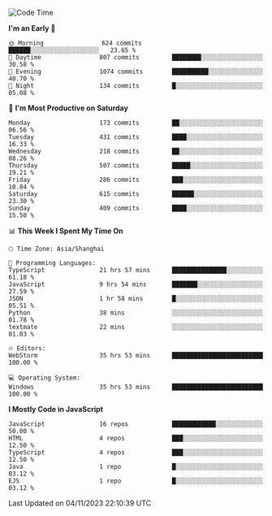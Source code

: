 <!--START_SECTION:waka-->
![Code Time](http://img.shields.io/badge/Code%20Time-2%2C771%20hrs%2049%20mins-blue)

**I'm an Early 🐤** 

```text
🌞 Morning                624 commits         ██████░░░░░░░░░░░░░░░░░░░   23.65 % 
🌆 Daytime                807 commits         ████████░░░░░░░░░░░░░░░░░   30.58 % 
🌃 Evening                1074 commits        ██████████░░░░░░░░░░░░░░░   40.70 % 
🌙 Night                  134 commits         █░░░░░░░░░░░░░░░░░░░░░░░░   05.08 % 
```
📅 **I'm Most Productive on Saturday** 

```text
Monday                   173 commits         ██░░░░░░░░░░░░░░░░░░░░░░░   06.56 % 
Tuesday                  431 commits         ████░░░░░░░░░░░░░░░░░░░░░   16.33 % 
Wednesday                218 commits         ██░░░░░░░░░░░░░░░░░░░░░░░   08.26 % 
Thursday                 507 commits         █████░░░░░░░░░░░░░░░░░░░░   19.21 % 
Friday                   286 commits         ███░░░░░░░░░░░░░░░░░░░░░░   10.84 % 
Saturday                 615 commits         ██████░░░░░░░░░░░░░░░░░░░   23.30 % 
Sunday                   409 commits         ████░░░░░░░░░░░░░░░░░░░░░   15.50 % 
```


📊 **This Week I Spent My Time On** 

```text
🕑︎ Time Zone: Asia/Shanghai

💬 Programming Languages: 
TypeScript               21 hrs 57 mins      ███████████████░░░░░░░░░░   61.18 % 
JavaScript               9 hrs 54 mins       ███████░░░░░░░░░░░░░░░░░░   27.59 % 
JSON                     1 hr 58 mins        █░░░░░░░░░░░░░░░░░░░░░░░░   05.51 % 
Python                   38 mins             ░░░░░░░░░░░░░░░░░░░░░░░░░   01.78 % 
textmate                 22 mins             ░░░░░░░░░░░░░░░░░░░░░░░░░   01.03 % 

🔥 Editors: 
WebStorm                 35 hrs 53 mins      █████████████████████████   100.00 % 

💻 Operating System: 
Windows                  35 hrs 53 mins      █████████████████████████   100.00 % 
```

**I Mostly Code in JavaScript** 

```text
JavaScript               16 repos            ████████████░░░░░░░░░░░░░   50.00 % 
HTML                     4 repos             ███░░░░░░░░░░░░░░░░░░░░░░   12.50 % 
TypeScript               4 repos             ███░░░░░░░░░░░░░░░░░░░░░░   12.50 % 
Java                     1 repo              █░░░░░░░░░░░░░░░░░░░░░░░░   03.12 % 
EJS                      1 repo              █░░░░░░░░░░░░░░░░░░░░░░░░   03.12 % 
```




 Last Updated on 04/11/2023 22:10:39 UTC
<!--END_SECTION:waka-->

<!--
**likaiqiang/likaiqiang** is a ✨ _special_ ✨ repository because its `README.md` (this file) appears on your GitHub profile.

Here are some ideas to get you started:

- 🔭 I’m currently working on ...
- 🌱 I’m currently learning ...
- 👯 I’m looking to collaborate on ...
- 🤔 I’m looking for help with ...
- 💬 Ask me about ...
- 📫 How to reach me: ...
- 😄 Pronouns: ...
- ⚡ Fun fact: ...
-->
